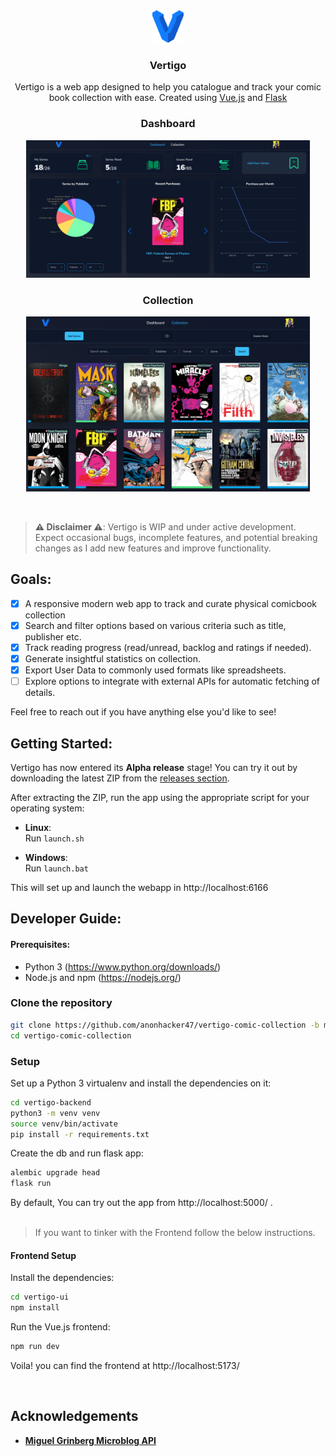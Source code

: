 <div align="center">

  <img alt="Logo" src="./vertigo-ui/src/assets/logo.svg" style="width: 10%" />
  <h3 align="center">Vertigo</h3>

  <p align="center">
    Vertigo is a web app designed to help you catalogue and track your comic book collection with ease. Created using <a href="https://vuejs.org/">Vue.js</a> and <a href="https://flask.palletsprojects.com/en/3.0.x/">Flask</a>
  </p>
 
  <p align='center'>
    <h3 align="center">Dashboard</h3>
<img alt="Vertigo Dashboard Screenshot" src="./.github/images/dashboard.png" style="width: 90%" />
</p>

  <p align='center'>
    <h3 align="center">Collection</h3>
<img alt="Vertigo Collection Page Screenshot" src="./.github/images/collection.png" style="width: 90%" />
</p>
 <br />
</div>

> **⚠ Disclaimer ⚠**: Vertigo is WIP and under active development. Expect occasional bugs, incomplete features, and potential breaking changes as I add new features and improve functionality.

## Goals:

- [x] A responsive modern web app to track and curate physical comicbook collection
- [x] Search and filter options based on various criteria such as title, publisher etc.
- [x] Track reading progress (read/unread, backlog and ratings if needed).
- [x] Generate insightful statistics on collection.
- [x] Export User Data to commonly used formats like spreadsheets.
- [ ] Explore options to integrate with external APIs for automatic fetching of details.

Feel free to reach out if you have anything else you'd like to see!

## Getting Started:

Vertigo has now entered its **Alpha release** stage! You can try it out by downloading the latest ZIP from the [releases section](https://github.com/anonhacker47/vertigo/releases).

After extracting the ZIP, run the app using the appropriate script for your operating system:

- **Linux**:  
  Run `launch.sh`

- **Windows**:  
  Run `launch.bat`

This will set up and launch the webapp in http://localhost:6166
<br/>

## Developer Guide:

#### Prerequisites:

- Python 3 (https://www.python.org/downloads/)
- Node.js and npm (https://nodejs.org/)

### Clone the repository

```bash
git clone https://github.com/anonhacker47/vertigo-comic-collection -b main
cd vertigo-comic-collection
```

### Setup

Set up a Python 3 virtualenv and install the dependencies on it:

```bash
cd vertigo-backend
python3 -m venv venv
source venv/bin/activate
pip install -r requirements.txt
```

Create the db and run flask app:

```bash
alembic upgrade head
flask run
```

By default, You can try out the app from http://localhost:5000/ .
<br/>
<br/>

> If you want to tinker with the Frontend follow the below instructions.

#### Frontend Setup

Install the dependencies:

```bash
cd vertigo-ui
npm install
```

Run the Vue.js frontend:

```bash
npm run dev
```

Voila! you can find the frontend at http://localhost:5173/

<br/>

## Acknowledgements

- **[Miguel Grinberg Microblog API](https://github.com/miguelgrinberg/microblog-api)**
